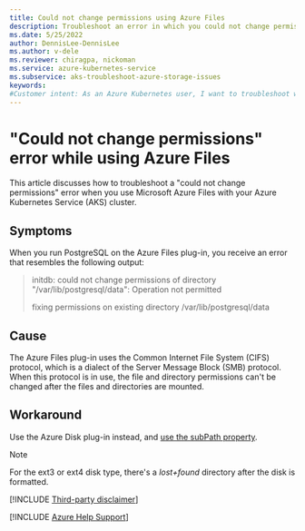 ```yaml
---
title: Could not change permissions using Azure Files
description: Troubleshoot an error in which you could not change permissions when you use Azure Files in Azure Kubernetes Service (AKS).
ms.date: 5/25/2022
author: DennisLee-DennisLee
ms.author: v-dele
ms.reviewer: chiragpa, nickoman
ms.service: azure-kubernetes-service
ms.subservice: aks-troubleshoot-azure-storage-issues
keywords:
#Customer intent: As an Azure Kubernetes user, I want to troubleshoot why I receive a "could not change permissions" error when I use Azure Files so that I can successfully use my Azure Kubernetes Service (AKS) cluster.
---
```

# "Could not change permissions" error while using Azure Files

This article discusses how to troubleshoot a "could not change permissions" error when you use Microsoft Azure Files with your Azure Kubernetes Service (AKS) cluster.

## Symptoms

When you run PostgreSQL on the Azure Files plug-in, you receive an error that resembles the following output:

> initdb: could not change permissions of directory "/var/lib/postgresql/data": Operation not permitted
>
> fixing permissions on existing directory /var/lib/postgresql/data

## Cause

The Azure Files plug-in uses the Common Internet File System (CIFS) protocol, which is a dialect of the Server Message Block (SMB) protocol. When this protocol is in use, the file and directory permissions can't be changed after the files and directories are mounted.

## Workaround

Use the Azure Disk plug-in instead, and [use the subPath property](https://kubernetes.io/docs/concepts/storage/volumes/#using-subpath).

> [!NOTE]
> For the ext3 or ext4 disk type, there's a *lost+found* directory after the disk is formatted.

[!INCLUDE [Third-party disclaimer](../../includes/third-party-disclaimer.md)]

[!INCLUDE [Azure Help Support](../../includes/azure-help-support.md)]
